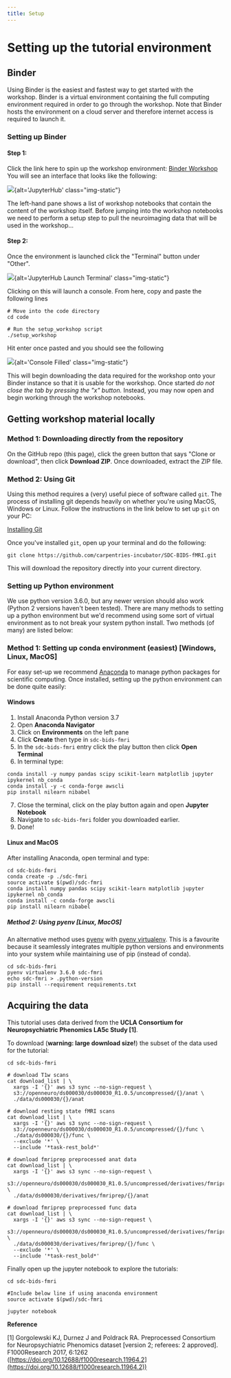 ```yaml
---
title: Setup
---
```


# Setting up the tutorial environment

## Binder

Using Binder is the easiest and fastest way to get started with the workshop. Binder is a virtual environment containing the full computing environment required in order to go through the workshop. Note that Binder hosts the environment on a cloud server and therefore internet access is required to launch it.

### Setting up Binder

#### **Step 1**:

Click the link here to spin up the workshop environment: [Binder Workshop](https://mybinder.org/v2/gh/carpentries-incubator/SDC-BIDS-fMRI/gh-pages?urlpath=lab/tree/code)
You will see an interface that looks like the following:

![](./fig/jupyterhub.png){alt='JupyterHub' class="img-static"}

The left-hand pane shows a list of workshop notebooks that contain the content of the workshop itself. Before jumping into the workshop notebooks we need to perform a setup step to pull the neuroimaging data that will be used in the workshop...

#### **Step 2**:

Once the environment is launched click the "Terminal" button under "Other".

![](./fig/terminal.png){alt='JupyterHub Launch Terminal' class="img-static"}

Clicking on this will launch a console. From here, copy and paste the following lines

```{bash}
# Move into the code directory
cd code

# Run the setup_workshop script
./setup_workshop
```

Hit enter once pasted and you should see the following

![](./fig/console_filled.png){alt='Console Filled' class="img-static"}

This will begin downloading the data required for the workshop onto your Binder instance so that it is usable for the workshop. Once started *do not close the tab by pressing the "x" button.* Instead, you may now open and begin working through the workshop notebooks.

## Getting workshop material locally

### Method 1: Downloading directly from the repository

On the GitHub repo (this page), click the green button that says "Clone or download", then click **Download ZIP**. Once downloaded, extract the ZIP file.

### Method 2: Using Git

Using this method requires a (very) useful piece of software called <code>git</code>. The process of installing git depends heavily on whether you're using MacOS, Windows or Linux. Follow the instructions in the link below to set up <code>git</code> on your PC:

[Installing Git](https://git-scm.com/book/en/v2/Getting-Started-Installing-Git)

Once you've installed <code>git</code>, open up your terminal and do the following:

```
git clone https://github.com/carpentries-incubator/SDC-BIDS-fMRI.git
```

This will download the repository directly into your current directory.

### Setting up Python environment

We use python version 3.6.0, but any newer version should also work (Python 2 versions haven't been tested). There are many methods to setting up a python environment but we'd recommend using some sort of virtual environment as to not break your system python install. Two methods (of many) are listed below:

### Method 1: Setting up conda environment (easiest) [Windows, Linux, MacOS]

For easy set-up we recommend [Anaconda](https://www.anaconda.com/download/) to manage python packages for scientific computing. Once installed, setting up the python environment can be done quite easily:

#### Windows

1. Install Anaconda Python version 3.7
2. Open **Anaconda Navigator**
3. Click on **Environments** on the left pane
4. Click **Create** then type in <code>sdc-bids-fmri</code>
5. In the <code>sdc-bids-fmri</code> entry click the play button then click **Open Terminal**
6. In terminal type:

```
conda install -y numpy pandas scipy scikit-learn matplotlib jupyter ipykernel nb_conda
conda install -y -c conda-forge awscli
pip install nilearn nibabel
```

7. Close the terminal, click on the play button again and open **Jupyter Notebook**
8. Navigate to <code>sdc-bids-fmri</code> folder you downloaded earlier.
9. Done!

#### Linux and MacOS

After installing Anaconda, open terminal and type:

```
cd sdc-bids-fmri
conda create -p ./sdc-fmri
source activate $(pwd)/sdc-fmri
conda install numpy pandas scipy scikit-learn matplotlib jupyter ipykernel nb_conda
conda install -c conda-forge awscli
pip install nilearn nibabel

```

##### Method 2: Using pyenv [Linux, MacOS]

An alternative method uses [pyenv](https://github.com/pyenv/pyenv) with [pyenv virtualenv](https://github.com/pyenv/pyenv-virtualenv). This is a favourite because it seamlessly integrates multiple python versions and environments into your system while maintaining use of pip (instead of conda).

```
cd sdc-bids-fmri
pyenv virtualenv 3.6.0 sdc-fmri
echo sdc-fmri > .python-version
pip install --requirement requirements.txt
```

## Acquiring the data

This tutorial uses data derived from the **UCLA Consortium for Neuropsychiatric Phenomics LA5c Study [1]**.

To download (**warning: large download size!**) the subset of the data used for the tutorial:

```
cd sdc-bids-fmri

# download T1w scans
cat download_list | \
  xargs -I '{}' aws s3 sync --no-sign-request \
  s3://openneuro/ds000030/ds000030_R1.0.5/uncompressed/{}/anat \
  ./data/ds000030/{}/anat

# download resting state fMRI scans
cat download_list | \
  xargs -I '{}' aws s3 sync --no-sign-request \
  s3://openneuro/ds000030/ds000030_R1.0.5/uncompressed/{}/func \
  ./data/ds000030/{}/func \
  --exclude '*' \
  --include '*task-rest_bold*'

# download fmriprep preprocessed anat data
cat download_list | \
  xargs -I '{}' aws s3 sync --no-sign-request \
  s3://openneuro/ds000030/ds000030_R1.0.5/uncompressed/derivatives/fmriprep/{}/anat \
  ./data/ds000030/derivatives/fmriprep/{}/anat

# download fmriprep preprocessed func data
cat download_list | \
  xargs -I '{}' aws s3 sync --no-sign-request \
  s3://openneuro/ds000030/ds000030_R1.0.5/uncompressed/derivatives/fmriprep/{}/func \
  ./data/ds000030/derivatives/fmriprep/{}/func \
  --exclude '*' \
  --include '*task-rest_bold*'
```

Finally open up the jupyter notebook to explore the tutorials:

```
cd sdc-bids-fmri

#Include below line if using anaconda environment
source activate $(pwd)/sdc-fmri

jupyter notebook
```

**Reference**

[1] Gorgolewski KJ, Durnez J and Poldrack RA. Preprocessed Consortium for Neuropsychiatric Phenomics dataset [version 2; referees: 2 approved]. F1000Research 2017, 6:1262
([https://doi.org/10.12688/f1000research.11964.2](https://doi.org/10.12688/f1000research.11964.2))




